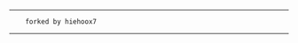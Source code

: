 -------------------------------------------------------
	 	forked by hiehoox7
-------------------------------------------------------
